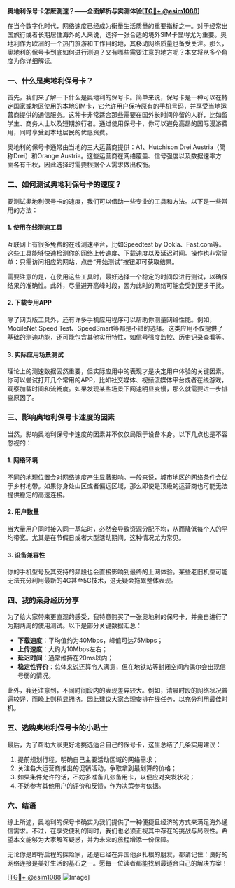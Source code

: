 **奥地利保号卡怎麽測速？——全面解析与实测体验[[TG💪+ @esim1088](https://t.me/s/esim1088)]**

在当今数字化时代，网络速度已经成为衡量生活质量的重要指标之一。对于经常出国旅行或者长期居住海外的人来说，选择一张合适的境外SIM卡显得尤为重要。奥地利作为欧洲的一个热门旅游和工作目的地，其移动网络质量也备受关注。那么，奥地利的保号卡到底如何进行测速？又有哪些需要注意的地方呢？本文将从多个角度为你详细解读。

### 一、什么是奥地利保号卡？

首先，我们来了解一下什么是奥地利的保号卡。简单来说，保号卡是一种可以在特定国家或地区使用的本地SIM卡，它允许用户保持原有的手机号码，并享受当地运营商提供的通信服务。这种卡非常适合那些需要在国外长时间停留的人群，比如留学生、商务人士以及短期旅行者。通过使用保号卡，你可以避免高昂的国际漫游费用，同时享受到本地居民的优惠资费。

奥地利的保号卡通常由当地的三大运营商提供：A1、Hutchison Drei Austria（简称Drei）和Orange Austria。这些运营商在网络覆盖、信号强度以及数据速率方面各有千秋，因此选择时需要根据个人需求做出权衡。

### 二、如何测试奥地利保号卡的速度？

要测试奥地利保号卡的速度，我们可以借助一些专业的工具和方法。以下是一些常用的方法：

#### 1. 使用在线测速工具

互联网上有很多免费的在线测速平台，比如Speedtest by Ookla、Fast.com等。这些工具能够快速检测你的网络上传速度、下载速度以及延迟时间。操作也非常简单：只需访问相应的网站，点击“开始测试”按钮即可获取结果。

需要注意的是，在使用这些工具时，最好选择一个稳定的时间段进行测试，以确保结果的准确性。此外，尽量避开高峰时段，因为此时的网络可能会受到更多干扰。

#### 2. 下载专用APP

除了网页版工具外，还有许多手机应用程序可以帮助你测量网络性能。例如，MobileNet Speed Test、SpeedSmart等都是不错的选择。这类应用不仅提供了基础的测速功能，还可能包含其他实用特性，如信号强度监控、历史记录查看等。

#### 3. 实际应用场景测试

理论上的测速数据固然重要，但实际应用中的表现才是决定用户体验的关键因素。你可以尝试打开几个常用的APP，比如社交媒体、视频流媒体平台或者在线游戏，观察加载时间和流畅度。如果发现某些场景下网速明显变慢，那么就需要进一步排查原因了。

### 三、影响奥地利保号卡速度的因素

当然，影响奥地利保号卡速度的因素并不仅仅局限于设备本身。以下几点也是不容忽视的：

#### 1. 网络环境

不同的地理位置会对网络速度产生显著影响。一般来说，城市地区的网络条件会优于乡村地带。如果你身处山区或者偏远区域，那么即使是顶级的运营商也可能无法提供稳定的高速连接。

#### 2. 用户数量

当大量用户同时接入同一基站时，必然会导致资源分配不均，从而降低每个人的平均带宽。尤其是在节假日或者大型活动期间，这种情况尤为常见。

#### 3. 设备兼容性

你的手机型号及其支持的频段也会直接影响到最终的上网体验。某些老旧机型可能无法充分利用最新的4G甚至5G技术，这无疑会拖累整体表现。

### 四、我的亲身经历分享

为了给大家带来更直观的感受，我特意购买了一张奥地利的保号卡，并亲自进行了为期两周的使用测试。以下是部分关键数据汇总：

- **下载速度**：平均值约为40Mbps，峰值可达75Mbps；
- **上传速度**：大约为10Mbps左右；
- **延迟时间**：通常维持在20ms以内；
- **稳定性评价**：总体来说还算令人满意，但在地铁站等封闭空间内偶尔会出现信号弱的情况。

此外，我还注意到，不同时间段内的表现差异较大。例如，清晨时段的网络状况普遍较好，而晚上则稍显拥挤。因此建议大家合理安排在线任务，以充分利用最佳时机。

### 五、选购奥地利保号卡的小贴士

最后，为了帮助大家更好地挑选适合自己的保号卡，这里总结了几条实用建议：

1. 提前规划行程，明确自己主要活动区域的网络需求；
2. 关注各大运营商推出的促销活动，争取拿到最划算的价格；
3. 如果条件允许的话，不妨多准备几张备用卡，以便应对突发状况；
4. 不妨参考其他用户的评价和反馈，作为决策参考依据。

### 六、结语

综上所述，奥地利的保号卡确实为我们提供了一种便捷且经济的方式来满足海外通信需求。不过，在享受便利的同时，我们也必须正视其中存在的挑战与局限性。希望本文能够为大家解答疑惑，并为未来的旅程增添一份保障。

无论你是即将启程的探险家，还是已经在异国他乡扎根的朋友，都请记住：良好的网络连接是美好生活的基石之一。愿每一位读者都能找到最适合自己的解决方案！

[[TG💪+ @esim1088](https://t.me/s/esim1088) ![Image](https://i.postimg.cc/4NQfJmqS/Snipaste-2025-05-13-00-14-12.png)]
